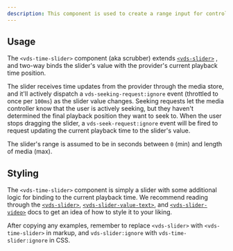 ```yaml
---
description: This component is used to create a range input for controlling the current time of playback.
---
```


## Usage

The `<vds-time-slider>` component (aka scrubber) extends [`<vds-slider>`](../slider/index.md) ,
and two-way binds the slider's value with the provider's current playback time position.

The slider receives time updates from the provider through the media store, and it'll actively
dispatch a `vds-seeking-request:ignore` event (<ApiLink hash="properties--seekingrequestthrottle">throttled</ApiLink>
to once per `100ms`) as the slider value changes. Seeking requests let the media controller know
that the user is actively seeking, but they haven't determined the final playback position they want
to seek to. When the user stops dragging the slider, a `vds-seek-request:ignore` event will be
fired to request updating the current playback time to the slider's value.

The slider's range is assumed to be in seconds between `0` (min) and length of media (max).

<slot name="usage" />

## Styling

The `<vds-time-slider>` component is simply a slider with some additional logic for binding to the
current playback time. We recommend reading through the [`<vds-slider>`](../slider/index.md),
[`<vds-slider-value-text>`](../slider-value-text/index.md), and [`<vds-slider-video>`](../slider-video/index.md)
docs to get an idea of how to style it to your liking.

After copying any examples, remember to replace `<vds-slider>` with
`<vds-time-slider>` in markup, and `vds-slider:ignore` with `vds-time-slider:ignore` in CSS.
